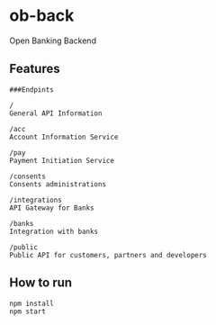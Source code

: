 # ob-back
Open Banking Backend


## Features
	
	###Endpints

	/
	General API Information

	/acc
	Account Information Service

	/pay
	Payment Initiation Service

	/consents
	Consents administrations

	/integrations
	API Gateway for Banks 

	/banks
	Integration with banks

	/public
	Public API for customers, partners and developers

## How to run

	npm install
	npm start


